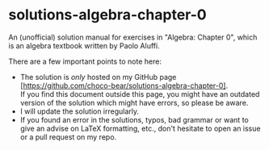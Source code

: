 # solutions-algebra-chapter-0
An (unofficial) solution manual for exercises in "Algebra: Chapter 0", which is an algebra textbook written by Paolo Aluffi.

There are a few important points to note here:
+ The solution is *only* hosted on my GitHub page [https://github.com/choco-bear/solutions-algebra-chapter-0].  
   If you find this document outside this page, you might have an outdated version of the solution which might have errors, so please be aware.
+ I will update the solution irregularly.
+ If you found an error in the solutions, typos, bad grammar or want to give an advise on LaTeX formatting, etc., don't hesitate to open an issue or a pull request on my repo.

[https://github.com/choco-bear/solutions-algebra-chapter-0]: https://github.com/choco-bear/solutions-algebra-chapter-0
